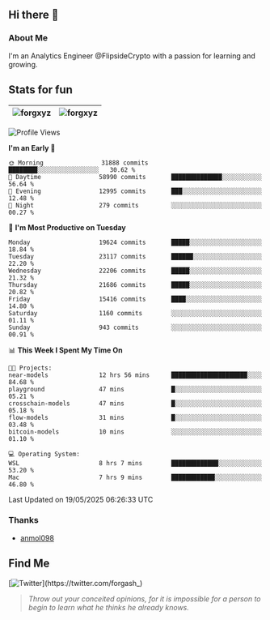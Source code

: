 ## Hi there 👋

### About Me

I'm an Analytics Engineer @FlipsideCrypto with a passion for learning and growing.
  
## Stats for fun

| <img align="center" src="https://github-readme-streak-stats.herokuapp.com/?user=forgxyz&theme=tokyonight" alt="forgxyz" /> | <img align="center" src="https://github-readme-stats.vercel.app/api?username=forgxyz&theme=tokyonight&show_icons=true" alt="forgxyz" /> |
| ------------- |------------- |


<!--START_SECTION:waka-->
![Profile Views](http://img.shields.io/badge/Profile%20Views-0-blue)

**I'm an Early 🐤** 

```text
🌞 Morning                31888 commits       ████████░░░░░░░░░░░░░░░░░   30.62 % 
🌆 Daytime                58990 commits       ██████████████░░░░░░░░░░░   56.64 % 
🌃 Evening                12995 commits       ███░░░░░░░░░░░░░░░░░░░░░░   12.48 % 
🌙 Night                  279 commits         ░░░░░░░░░░░░░░░░░░░░░░░░░   00.27 % 
```
📅 **I'm Most Productive on Tuesday** 

```text
Monday                   19624 commits       █████░░░░░░░░░░░░░░░░░░░░   18.84 % 
Tuesday                  23117 commits       ██████░░░░░░░░░░░░░░░░░░░   22.20 % 
Wednesday                22206 commits       █████░░░░░░░░░░░░░░░░░░░░   21.32 % 
Thursday                 21686 commits       █████░░░░░░░░░░░░░░░░░░░░   20.82 % 
Friday                   15416 commits       ████░░░░░░░░░░░░░░░░░░░░░   14.80 % 
Saturday                 1160 commits        ░░░░░░░░░░░░░░░░░░░░░░░░░   01.11 % 
Sunday                   943 commits         ░░░░░░░░░░░░░░░░░░░░░░░░░   00.91 % 
```


📊 **This Week I Spent My Time On** 

```text
🐱‍💻 Projects: 
near-models              12 hrs 56 mins      █████████████████████░░░░   84.68 % 
playground               47 mins             █░░░░░░░░░░░░░░░░░░░░░░░░   05.21 % 
crosschain-models        47 mins             █░░░░░░░░░░░░░░░░░░░░░░░░   05.18 % 
flow-models              31 mins             █░░░░░░░░░░░░░░░░░░░░░░░░   03.48 % 
bitcoin-models           10 mins             ░░░░░░░░░░░░░░░░░░░░░░░░░   01.10 % 

💻 Operating System: 
WSL                      8 hrs 7 mins        █████████████░░░░░░░░░░░░   53.20 % 
Mac                      7 hrs 9 mins        ████████████░░░░░░░░░░░░░   46.80 % 
```


 Last Updated on 19/05/2025 06:26:33 UTC
<!--END_SECTION:waka-->

### Thanks
 - [anmol098](https://github.com/anmol098/waka-readme-stats/)
  
## Find Me
[![Twitter](https://img.shields.io/twitter/url/https/twitter.com/forgash_.svg?style=social&label=Follow%20%40forgash_)](https://twitter.com/forgash_)


> *Throw out your conceited opinions, for it is impossible for a person to begin to learn what he thinks he already knows.* 
